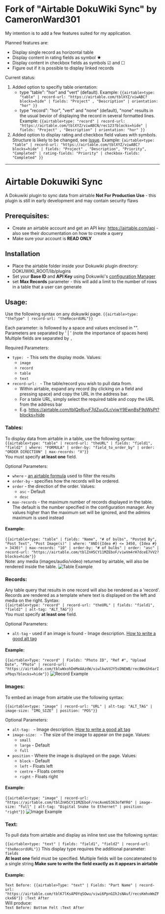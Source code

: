 # Fork of "Airtable DokuWiki Sync" by CameronWard301
My intention is to add a few features suited for my application.

Planned features are:
- Display single record as horizontal table
- Display content in rating fields as symbol ★
- Display content in checkbox fields as symbols ☑ and ☐
- Figure out if it is possible to display linked records

Current status:
1. Added option to specifiy table orientation:
   * type "table":  "hor" and "vert" (default). Example: `{{airtable>type: "table" | record-url: "https://airtable.com/tblXYZ/viwABC?blocks=hide" | fields: "Project" , "Description" | orientation: "hor" }}`
   * type "record": "hor", "vert" and "none" (default), "none" results in the usual bevior of displaying the record in several formatted lines. Example: `{{airtable>type: "record" | record-url: "https://airtable.com/tblXYZ/viwABCN/rec123?blocks=hide" | fields: "Project" , "Description" | orientation: "hor" }}`
1. Added option to display rating and checkbox field values with symbols. Structure is likely to be changed, see [Issue](https://github.com/CameronWard301/airtable/issues/15).
Example: `{airtable>type: "table" | record-url: "https://airtable.com/tblXYZ/viwABC?blocks=hide" | fields: "Project" , "Description", "Priority", "Completed" | rating-fields: "Priority" | checkbox-fields: "Completed" }}`



--------
# Airtable Dokuwiki Sync

A Dokuwiki plugin to sync data from airtable
**Not For Production Use** - this plugin is still in early development and may contain security flaws

## Prerequisites:

* Create an airtable account and get an API key: https://airtable.com/api - also see their documentation on how to
  create a query
* Make sure your account is **READ ONLY**

## Installation

* Place the airtable folder inside your Dokuwiki plugin directory:
  DOKUWIKI_ROOT/lib/plugins
* Set your **Base ID** and **API Key** using Dokuwiki's [configuration Manager](https://www.dokuwiki.org/plugin:config)
* set **Max Records** parameter - this will add a limit to the number of rows in a table that a user can generate

## Usage:

Use the following syntax on any dokuwiki page.
`{{airtable>type: "theType" | record-url: "theRecordURL"}}`

Each parameter: is followed by a space and values enclosed in "". Parameters are separated by ' | ' (note the importance
of spaces here)  
Multiple fields are separated by `,`

Required Parameters:

* `type: ` - This sets the display mode. Values:
  * `image`
  * `record`
  * `table`
  * `text`
* `record-url: ` - The table/record you wish to pull data from.
  * Within airtable, expand any record (by clicking on a field and pressing space) and copy the URL in the address bar.
  * For a table URL, simply select the required table and copy the URL from the address bar
  * E.g. https://airtable.com/tblQeRuyF7dZuuOLr/viwY9EwnBsF9dWsPt?blocks=hide

### Tables:

To display data from airtable in a table, use the following syntax:  
`{{airtable>type: "table" | record-url: "theURL" | fields: "field1", "field2" | where: "FORMULA" | order-by: "field_to_order_by" | order: "ORDER DIRECTION" | max-records: "X"}}`  
You must specify **at least one** field.

Optional Parameters:

* `where` -  [an airtable formula](https://support.airtable.com/hc/en-us/articles/203255215-Formula-Field-Reference)
  used to filter the results
* `order-by` - specifies how the records will be ordered.
* `order` - the direction of the order. Values:
  * `asc` - Default
  * `desc`
* `max-records` - the maximum number of records displayed in the table. The default is the number specified in the
  configuration manager. Any values higher than the maximum set will be ignored, and the admins maximum is used instead

#### Example:

`{{airtable>type: "table" | fields: "Name", "# of bulbs", "Posted By", "Post Text", "Post Image(s)" | where: "AND({Idea #} <= 3450, {Idea #} > 3430)" | max-records: "10" | order-by: "# of bulbs" | order: "asc" | record-url: "https://airtable.com/tblZnH5CY11MZEboF/viwVm4rH7dceE7VV2?blocks=hide"}}`  
Note: any media (images/audio/video) returned by airtable, will also be rendered inside the table.
![Table Example](images/table.png)

### Records:

Any table query that results in one record will also be rendered as a 'record'.  
Records are rendered as a template where text is displayed on the left and media on the right. Syntax:  
`{{airtable>type: "record" | record-url: "theURL" | fields: "field1", "field2" | alt-tag: "ALT_TAG"}}`  
You must specify **at least one** field.

Optional Parameters:

* `alt-tag` - used if an image is found - Image
  description. [How to write a good alt tag](https://moz.com/learn/seo/alt-text)

#### Example:

`{{airtable>Type: "record" | Fields: "Photo ID", "Ref #", "Upload Date", "Photo" | record-url: "https://airtable.com/tblwWxohDeMeAAzdW/viwlkwVdJY5sDNEWB/rec8WvGh6arIxPbqs?blocks=hide"}}`
![Record Example](images/record.png)

### Images:

To embed an image from airtable use the following syntax:

`{{airtable>type: "image" | record-url: "URL" | alt-tag: "ALT_TAG" | image-size: "IMG_SIZE" | position: "POS"}}`

Optional Parameters:

* `alt-tag: ` - Image description. [How to write a good alt tag](https://moz.com/learn/seo/alt-text)
* `image-size: ` - The size of the image to appear on the page. Values:
  * `small`
  * `large` - Default
  * `full`
* `position` - Where the image is displayed on the page. Values:
  * `block`  - Default
  * `left`   - Floats left
  * `centre` - Floats centre
  * `right`  - Floats right

#### Example:

`{{airtable>type: "image" | record-url: "https://airtable.com/tblZnH5CY11MZEboF/recAvmU5363ofWYR6" | image-size: "full" | alt-tag: "Digital Snake to Ethernet" | position: "right"}}`
![Image Example](images/image.JPG)

### Text:

To pull data from airtable and display as inline text use the following syntax:

`{{airtable>type: "text" | fields: "field1", "field2" | record-url: "theRecordURL"}}`
This display type requires the additional parameter: `fields`  
**At least one** field must be specified. Multiple fields will be concatenated to a single string
**Make sure to write the field exactly as it appears in airtable**

#### Example:

`Text Before: {{airtable>Type: "text" | Fields: "Part Name" | record-url:
"https://airtable.com/tblK7lKsAP0YqSOwu/viwi6PpnGIhJsNAuf/recsKmhxWmZFckx66"}} :Text After`  
Will produce:  
`Text Before: Bottom Felt :Text After`
